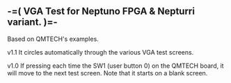-=( VGA Test for Neptuno FPGA & Nepturri variant. )=-
-----------------------------------------------------

Based on QMTECH's examples.

v1.1
It circles automatically through the various VGA test screens.

v1.0
If pressing each time the SW1 (user button 0)
on the QMTECH board, it will move to the next test screen.
Note that it starts on a blank screen.
